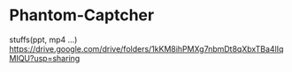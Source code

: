 # Phantom-Captcher

stuffs(ppt, mp4 ...)
https://drive.google.com/drive/folders/1kKM8ihPMXg7nbmDt8qXbxTBa4lIqMIQU?usp=sharing

